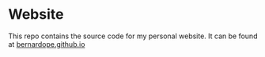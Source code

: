 # Website
This repo contains the source code for my personal website. It can be found at [bernardope.github.io](https://bernardope.github.io/)
